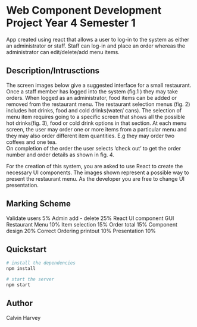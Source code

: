 # Web Component Development Project Year 4 Semester 1
App created using react that allows a user to log-in to the system as either an administrator or staff. Staff can log-in and place an order whereas the administrator can edit/delete/add menu items.

## Description/Intrusctions
The screen images below give a suggested interface for a small restaurant. Once a staff member has logged into the system (fig.1 ) they may take orders. When logged as an administrator, food items can be added or removed from the restaurant menu. The restaurant selection menus (fig. 2) includes hot drinks, food and cold drinks(water/ cans). The selection of menu item requires going to a specific screen that shows all the possible hot drinks(fig. 3), food or cold drink options in that section. At each menu screen, the user may order one or more items from a particular menu and they may also order different item quantities. E.g they may order two coffees and one tea.  
On completion of the order the user selects ‘check out’ to get the order number and order details as shown in fig. 4.  
 
For the creation of this system, you are asked to use React to create the necessary UI components. 
The images shown represent a possible way to present the restaurant menu. As the developer you are free to change UI presentation.  

## Marking Scheme
Validate users  5% 
Admin  add - delete  25% 
React UI component GUI   
Restaurant Menu  10% 
Item selection  15% 
Order total  15% 
Component design  20% 
Correct Ordering printout  10% 
Presentation  10% 

## Quickstart
```bash
# install the dependencies
npm install

# start the server
npm start
```

## Author
Calvin Harvey
